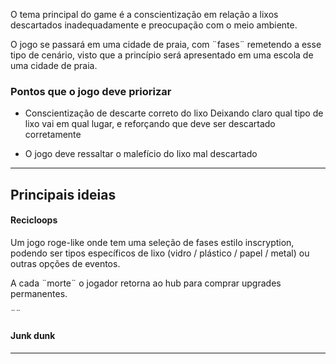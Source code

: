 
O tema principal do game é a conscientização em relação a lixos descartados inadequadamente e preocupação com o meio ambiente.

O jogo se passará em uma cidade de praia, com ¨fases¨ remetendo a esse tipo de cenário, visto que a princípio será apresentado em uma escola de uma cidade de praia.

### Pontos que o jogo deve priorizar

- Conscientização de descarte correto do lixo
	Deixando claro qual tipo de lixo vai em qual lugar, e reforçando que deve ser descartado corretamente

* O jogo deve ressaltar o malefício do lixo mal descartado

---

## Principais ideias

#### Recicloops

Um jogo roge-like onde tem uma seleção de fases estilo inscryption, podendo ser tipos específicos de lixo (vidro / plástico / papel / metal) ou outras opções de eventos.

A cada ¨morte¨ o jogador retorna ao hub para comprar upgrades permanentes.

¨¨

#### Junk dunk




---

